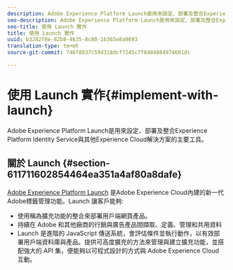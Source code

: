 ```yaml
---
description: Adobe Experience Platform Launch是用來設定、部署及整合Experience Platform Identity Service與其他Experience Cloud解決方案的主要工具。
seo-description: Adobe Experience Platform Launch是用來設定、部署及整合Experience Platform Identity Service與其他Experience Cloud解決方案的主要工具。
seo-title: 使用 Launch 實作
title: 使用 Launch 實作
uuid: b3282f8e-82b8-4635-8c80-1b365e8a9693
translation-type: tm+mt
source-git-commit: 746f8937c59d318dcf7245c7f8484884974601dc

---
```



# 使用 Launch 實作{#implement-with-launch}

Adobe Experience Platform Launch是用來設定、部署及整合Experience Platform Identity Service與其他Experience Cloud解決方案的主要工具。

## 關於 Launch {#section-611711602854464ea351a4af80a8dafe}

[Adobe Experience Platform Launch](https://docs.adobelaunch.com/) 是Adobe Experience Cloud內建的新一代Adobe標籤管理功能。Launch 讓客戶能夠:

* 使用稱為擴充功能的整合來部署用戶端網頁產品。
* 持續在 Adobe 和其他廠商的行銷與廣告產品間擷取、定義、管理和共用資料
* Launch 是進階的 JavaScript 傳送系統，會評估條件並執行動作，以有效部署用戶端資料庫與產品。提供可高度擴充的方法來管理與建立擴充功能，並搭配強大的 API 集，便能夠以可程式設計的方式與 Adobe Experience Cloud 互動。

